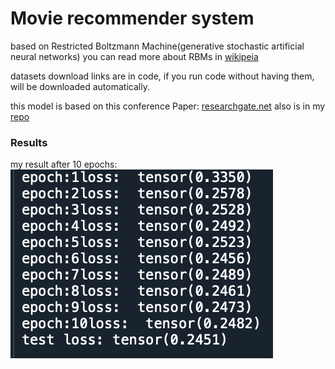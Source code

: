 # Movie recommender system
based on Restricted Boltzmann Machine(generative stochastic artificial neural networks)
you can read more about RBMs in [wikipeia](https://en.wikipedia.org/wiki/Restricted_Boltzmann_machine)

datasets download links are in code, if you run code without having them, will be downloaded automatically.

this model is based on this conference Paper: [researchgate.net](https://www.researchgate.net/publication/243463621_An_Introduction_to_Restricted_Boltzmann_Machines) also is in my [repo](https://github.com/ZeinabTaghavi/Movie-recommender-system/blob/master/AItRBM-proof.pdf)


### Results
my result after 10 epochs:
![results after 10 epochs](https://github.com/ZeinabTaghavi/Movie-recommender-system/blob/master/results.png?raw=true)

